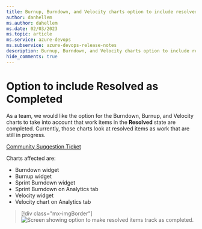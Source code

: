 ```yaml
---
title: Burnup, Burndown, and Velocity charts option to include resolved as completed
author: danhellem
ms.author: dahellem
ms.date: 02/03/2023
ms.topic: article
ms.service: azure-devops
ms.subservice: azure-devops-release-notes
description: Burnup, Burndown, and Velocity charts option to include resolved as completed
hide_comments: true
---
```


# Option to include Resolved as Completed

As a team, we would like the option for the Burndown, Burnup, and Velocity charts to take into account that work items in the **Resolved** state are completed. Currently, those charts look at resolved items as work that are still in progress. 

[Community Suggestion Ticket](https://developercommunity.visualstudio.com/t/allow-burnupburndown-charts-to-include-resolved-wo/578309)

Charts affected are:

- Burndown widget
- Burnup widget
- Sprint Burndown widget
- Sprint Burndown on Analytics tab
- Velocity widget
- Velocity chart on Analytics tab

> [!div class="mx-imgBorder"]
> ![Screen showing option to make resolved items track as completed.](media/reporting-resolved-category-as-completed-check.gif)

